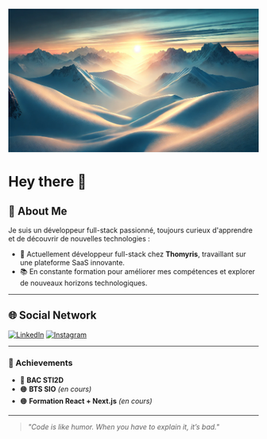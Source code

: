 ![Header](./image-github.png)

# Hey there 👋

## 📝 About Me

Je suis un développeur full-stack passionné, toujours curieux d'apprendre et de découvrir de nouvelles technologies :
- 🔧 Actuellement développeur full-stack chez **Thomyris**, travaillant sur une plateforme SaaS innovante.
- 📚 En constante formation pour améliorer mes compétences et explorer de nouveaux horizons technologiques.

---

## 🌐 Social Network

[![LinkedIn](https://img.shields.io/badge/LinkedIn-0077B5?style=for-the-badge&logo=linkedin&logoColor=white)](https://www.linkedin.com/in/lucas-sauvinet-3607162a4/)
[![Instagram](https://img.shields.io/badge/Instagram-E4405F?style=for-the-badge&logo=instagram&logoColor=white)](https://www.instagram.com/l_ucas_73/)

---

### 💼 Achievements

- 🔵 **BAC STI2D**
- 🟠 **BTS SIO** *(en cours)*
- 🟠 **Formation React + Next.js** *(en cours)*

---

> _"Code is like humor. When you have to explain it, it’s bad."_
